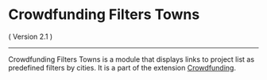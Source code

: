 Crowdfunding Filters Towns
==========================
( Version 2.1 )
- - -

Crowdfunding Filters Towns is a module that displays links to project list as predefined filters by cities. It is a part of the extension [Crowdfunding](http://itprism.com/free-joomla-extensions/ecommerce-gamification/crowdfunding-collective-raising-capital).